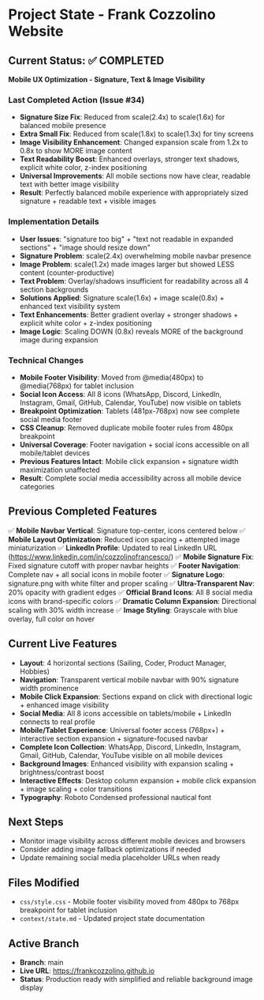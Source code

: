 # Project State - Frank Cozzolino Website

## Current Status: ✅ COMPLETED  
**Mobile UX Optimization - Signature, Text & Image Visibility**

### Last Completed Action (Issue #34)
- **Signature Size Fix**: Reduced from scale(2.4x) to scale(1.6x) for balanced mobile presence
- **Extra Small Fix**: Reduced from scale(1.8x) to scale(1.3x) for tiny screens
- **Image Visibility Enhancement**: Changed expansion scale from 1.2x to 0.8x to show MORE image content
- **Text Readability Boost**: Enhanced overlays, stronger text shadows, explicit white color, z-index positioning
- **Universal Improvements**: All mobile sections now have clear, readable text with better image visibility
- **Result**: Perfectly balanced mobile experience with appropriately sized signature + readable text + visible images

### Implementation Details
- **User Issues**: "signature too big" + "text not readable in expanded sections" + "image should resize down"
- **Signature Problem**: scale(2.4x) overwhelming mobile navbar presence
- **Image Problem**: scale(1.2x) made images larger but showed LESS content (counter-productive)
- **Text Problem**: Overlay/shadows insufficient for readability across all 4 section backgrounds
- **Solutions Applied**: Signature scale(1.6x) + image scale(0.8x) + enhanced text visibility system
- **Text Enhancements**: Better gradient overlay + stronger shadows + explicit white color + z-index positioning
- **Image Logic**: Scaling DOWN (0.8x) reveals MORE of the background image during expansion

### Technical Changes
- **Mobile Footer Visibility**: Moved from @media(480px) to @media(768px) for tablet inclusion
- **Social Icon Access**: All 8 icons (WhatsApp, Discord, LinkedIn, Instagram, Gmail, GitHub, Calendar, YouTube) now visible on tablets
- **Breakpoint Optimization**: Tablets (481px-768px) now see complete social media footer
- **CSS Cleanup**: Removed duplicate mobile footer rules from 480px breakpoint
- **Universal Coverage**: Footer navigation + social icons accessible on all mobile/tablet devices
- **Previous Features Intact**: Mobile click expansion + signature width maximization unaffected
- **Result**: Complete social media accessibility across all mobile device categories

## Previous Completed Features
✅ **Mobile Navbar Vertical**: Signature top-center, icons centered below
✅ **Mobile Layout Optimization**: Reduced icon spacing + attempted image miniaturization
✅ **LinkedIn Profile**: Updated to real LinkedIn URL (https://www.linkedin.com/in/cozzolinofrancesco/)
✅ **Mobile Signature Fix**: Fixed signature cutoff with proper navbar heights
✅ **Footer Navigation**: Complete nav + all social icons in mobile footer
✅ **Signature Logo**: signature.png with white filter and proper scaling
✅ **Ultra-Transparent Nav**: 20% opacity with gradient edges
✅ **Official Brand Icons**: All 8 social media icons with brand-specific colors
✅ **Dramatic Column Expansion**: Directional scaling with 30% width increase
✅ **Image Styling**: Grayscale with blue overlay, full color on hover

## Current Live Features
- **Layout**: 4 horizontal sections (Sailing, Coder, Product Manager, Hobbies)
- **Navigation**: Transparent vertical mobile navbar with 90% signature width prominence
- **Mobile Click Expansion**: Sections expand on click with directional logic + enhanced image visibility
- **Social Media**: All 8 icons accessible on tablets/mobile + LinkedIn connects to real profile
- **Mobile/Tablet Experience**: Universal footer access (768px+) + interactive section expansion + signature-focused navbar
- **Complete Icon Collection**: WhatsApp, Discord, LinkedIn, Instagram, Gmail, GitHub, Calendar, YouTube visible on all mobile devices
- **Background Images**: Enhanced visibility with expansion scaling + brightness/contrast boost
- **Interactive Effects**: Desktop column expansion + mobile click expansion + image scaling + color transitions
- **Typography**: Roboto Condensed professional nautical font

## Next Steps
- Monitor image visibility across different mobile devices and browsers
- Consider adding image fallback optimizations if needed
- Update remaining social media placeholder URLs when ready

## Files Modified
- `css/style.css` - Mobile footer visibility moved from 480px to 768px breakpoint for tablet inclusion
- `context/state.md` - Updated project state documentation

## Active Branch
- **Branch**: main
- **Live URL**: https://frankcozzolino.github.io  
- **Status**: Production ready with simplified and reliable background image display